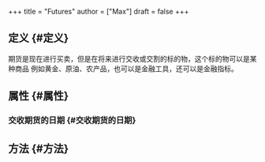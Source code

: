 +++
title = "Futures"
author = ["Max"]
draft = false
+++

## 定义 {#定义}

期货是现在进行买卖，但是在将来进行交收或交割的标的物，这个标的物可以是某种商品
例如黄金、原油、农产品，也可以是金融工具，还可以是金融指标。


## 属性 {#属性}


### 交收期货的日期 {#交收期货的日期}


## 方法 {#方法}
